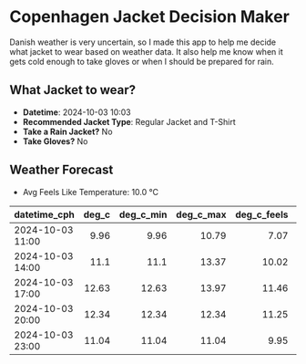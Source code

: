 
# Copenhagen Jacket Decision Maker

Danish weather is very uncertain, so I made this app to help me decide what jacket to wear based on weather data. 
It also help me know when it gets cold enough to take gloves or when I should be prepared for rain.

## What Jacket to wear?

- **Datetime**: 2024-10-03 10:03
- **Recommended Jacket Type**: Regular Jacket and T-Shirt
- **Take a Rain Jacket?** No
- **Take Gloves?** No

## Weather Forecast
- Avg Feels Like Temperature: 10.0 °C

| datetime_cph     |   deg_c |   deg_c_min |   deg_c_max |   deg_c_feels | weather   | wind   | rain   |
|:-----------------|--------:|------------:|------------:|--------------:|:----------|:-------|:-------|
| 2024-10-03 11:00 |    9.96 |        9.96 |       10.79 |          7.07 | Clear     | Medium | None   |
| 2024-10-03 14:00 |   11.1  |       11.1  |       13.37 |         10.02 | Clear     | Medium | None   |
| 2024-10-03 17:00 |   12.63 |       12.63 |       13.97 |         11.46 | Clear     | Medium | None   |
| 2024-10-03 20:00 |   12.34 |       12.34 |       12.34 |         11.25 | Clear     | Low    | None   |
| 2024-10-03 23:00 |   11.04 |       11.04 |       11.04 |          9.95 | Clear     | Low    | None   |
        